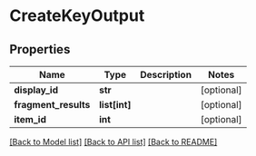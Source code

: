 # CreateKeyOutput

## Properties
Name | Type | Description | Notes
------------ | ------------- | ------------- | -------------
**display_id** | **str** |  | [optional] 
**fragment_results** | **list[int]** |  | [optional] 
**item_id** | **int** |  | [optional] 

[[Back to Model list]](../README.md#documentation-for-models) [[Back to API list]](../README.md#documentation-for-api-endpoints) [[Back to README]](../README.md)


